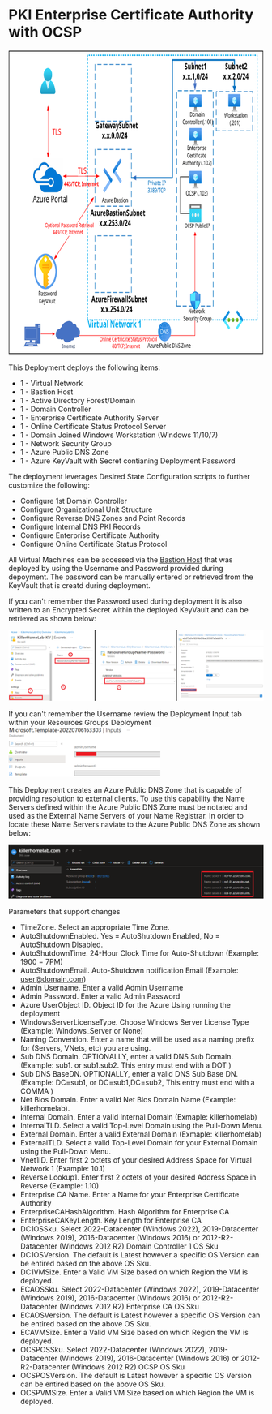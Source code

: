 # PKI Enterprise Certificate Authority with OCSP
<img src="./x_Images/EnterprisePKI.svg" height="600" width="800"/>

This Deployment deploys the following items:

- 1 - Virtual Network
- 1 - Bastion Host
- 1 - Active Directory Forest/Domain
- 1 - Domain Controller
- 1 - Enterprise Certificate Authority Server
- 1 - Online Certificate Status Protocol Server
- 1 - Domain Joined Windows Workstation (Windows 11/10/7)
- 1 - Network Security Group
- 1 - Azure Public DNS Zone
- 1 - Azure KeyVault with Secret contianing Deployment Password

The deployment leverages Desired State Configuration scripts to further customize the following:

- Configure 1st Domain Controller
- Configure Organizational Unit Structure
- Configure Reverse DNS Zones and Point Records
- Configure Internal DNS PKI Records
- Configure Enterprise Certificate Authority
- Configure Online Certificate Status Protocol

All Virtual Machines can be accessed via the [Bastion Host](https://docs.microsoft.com/en-us/azure/bastion/bastion-overview) that was deployed by using the Username and Password provided during depoyment.  The password can be manually entered or retrieved from the KeyVault that is creatd during deployment.

If you can't remember the Password used during deployment it is also written to an Encrypted Secret within the deployed KeyVault and can be retrieved as shown below:

<img src="./x_Images/DeploymentPassword.png" width="600"/>

If you can't remember the Username review the Deployment Input tab within your Resources Groups Deployment
<img src="./x_Images/DeploymentUsername.png" width="300"/>

This Deployment creates an Azure Public DNS Zone that is capable of providing resolution to external clients.  To use this capability the Name Servers defined within the Azure Public DNS Zone must be notated and used as the External Name Servers of your Name Registrar.  In order to locate these Name Servers naviate to the Azure Public DNS Zone as shown below:

<img src="./x_Images/NameServers.png"/>

Parameters that support changes
- TimeZone.  Select an appropriate Time Zone.
- AutoShutdownEnabled.  Yes = AutoShutdown Enabled, No = AutoShutdown Disabled.
- AutoShutdownTime.  24-Hour Clock Time for Auto-Shutdown (Example: 1900 = 7PM)
- AutoShutdownEmail.  Auto-Shutdown notification Email (Example:  user@domain.com)
- Admin Username.  Enter a valid Admin Username
- Admin Password.  Enter a valid Admin Password
- Azure UserObject ID.  Object ID for the Azure Using running the deployment
- WindowsServerLicenseType.  Choose Windows Server License Type (Example:  Windows_Server or None)
- Naming Convention. Enter a name that will be used as a naming prefix for (Servers, VNets, etc) you are using.
- Sub DNS Domain.  OPTIONALLY, enter a valid DNS Sub Domain. (Example:  sub1. or sub1.sub2.    This entry must end with a DOT )
- Sub DNS BaseDN.  OPTIONALLY, enter a valid DNS Sub Base DN. (Example:  DC=sub1, or DC=sub1,DC=sub2,    This entry must end with a COMMA )
- Net Bios Domain.  Enter a valid Net Bios Domain Name (Example:  killerhomelab).
- Internal Domain.  Enter a valid Internal Domain (Exmaple:  killerhomelab)
- InternalTLD.  Select a valid Top-Level Domain using the Pull-Down Menu.
- External Domain. Enter a valid External Domain (Exmaple: killerhomelab)
- ExternalTLD. Select a valid Top-Level Domain for your External Domain using the Pull-Down Menu.
- Vnet1ID.  Enter first 2 octets of your desired Address Space for Virtual Network 1 (Example:  10.1)
- Reverse Lookup1.  Enter first 2 octets of your desired Address Space in Reverse (Example:  1.10)
- Enterprise CA Name. Enter a Name for your Enterprise Certificate Authority
- EnterpriseCAHashAlgorithm. Hash Algorithm for Enterprise CA
- EnterpriseCAKeyLength. Key Length for Enterprise CA
- DC1OSSku.  Select 2022-Datacenter (Windows 2022), 2019-Datacenter (Windows 2019), 2016-Datacenter (Windows 2016) or 2012-R2-Datacenter (Windows 2012 R2) Domain Controller 1 OS Sku
- DC1OSVersion.  The default is Latest however a specific OS Version can be entired based on the above OS Sku.
- DC1VMSize.  Enter a Valid VM Size based on which Region the VM is deployed.
- ECAOSSku.  Select 2022-Datacenter (Windows 2022), 2019-Datacenter (Windows 2019), 2016-Datacenter (Windows 2016) or 2012-R2-Datacenter (Windows 2012 R2) Enterprise CA OS Sku
- ECAOSVersion.  The default is Latest however a specific OS Version can be entired based on the above OS Sku.
- ECAVMSize.  Enter a Valid VM Size based on which Region the VM is deployed.
- OCSPOSSku.  Select 2022-Datacenter (Windows 2022), 2019-Datacenter (Windows 2019), 2016-Datacenter (Windows 2016) or 2012-R2-Datacenter (Windows 2012 R2) OCSP OS Sku
- OCSPOSVersion.  The default is Latest however a specific OS Version can be entired based on the above OS Sku.
- OCSPVMSize.  Enter a Valid VM Size based on which Region the VM is deployed.